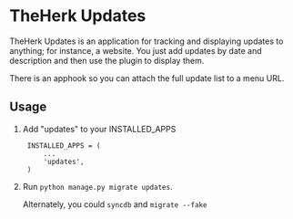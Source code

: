 TheHerk Updates
===============

TheHerk Updates is an application for tracking and displaying updates to anything; for instance, a website. You just add updates by date and description and then use the plugin to display them.

There is an apphook so you can attach the full update list to a menu URL.

Usage
-----

1. Add "updates" to your INSTALLED_APPS

        INSTALLED_APPS = (
            ...
            'updates',
        )

2. Run `python manage.py migrate updates`.

   Alternately, you could `syncdb` and `migrate --fake`
